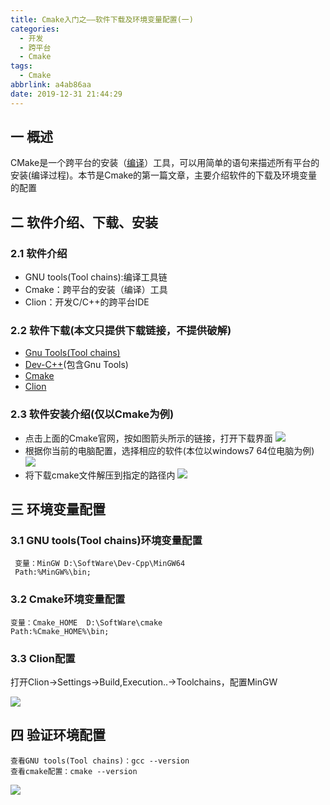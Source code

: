 ```yaml
---
title: Cmake入门之——软件下载及环境变量配置(一)
categories:
  - 开发
  - 跨平台
  - Cmake
tags:
  - Cmake
abbrlink: a4ab86aa
date: 2019-12-31 21:44:29
---
```

## 一 概述

CMake是一个跨平台的安装（[编译](https://baike.baidu.com/item/编译/1258343)）工具，可以用简单的语句来描述所有平台的安装(编译过程)。本节是Cmake的第一篇文章，主要介绍软件的下载及环境变量的配置   

<!--more-->

## 二 软件介绍、下载、安装
### 2.1 软件介绍
* GNU tools(Tool chains):编译工具链
* Cmake：跨平台的安装（编译）工具
* Clion：开发C/C++的跨平台IDE

### 2.2 软件下载(本文只提供下载链接，不提供破解)
* [Gnu Tools(Tool chains)](https://sourceforge.net/projects/cbadvanced/)
* [Dev-C++](https://bloodshed-dev-c.en.softonic.com/)(包含Gnu Tools)
* [Cmake](https://cmake.org/)
* [Clion](http://www.jetbrains.com/clion/)

### 2.3 软件安装介绍(仅以Cmake为例)
* 点击上面的Cmake官网，按如图箭头所示的链接，打开下载界面
![][1]
* 根据你当前的电脑配置，选择相应的软件(本位以windows7 64位电脑为例)
![][2]
* 将下载cmake文件解压到指定的路径内
![][3]


## 三 环境变量配置

### 3.1 GNU tools(Tool chains)环境变量配置

```
 变量：MinGW D:\SoftWare\Dev-Cpp\MinGW64
 Path:%MinGW%\bin;
```

### 3.2 Cmake环境变量配置

```
变量：Cmake_HOME  D:\SoftWare\cmake
Path:%Cmake_HOME%\bin;
```

### 3.3 Clion配置

打开Clion->Settings->Build,Execution..->Toolchains，配置MinGW

![][4]

## 四 验证环境配置

```
查看GNU tools(Tool chains)：gcc --version
查看cmake配置：cmake --version
```

![][5]


[1]:https://cdn.jsdelivr.net/gh/PGzxc/CDN@master/blog-image/cmake-install-download-select.png
[2]:https://cdn.jsdelivr.net/gh/PGzxc/CDN@master/blog-image/cmake-windows-x64-download.png
[3]:https://cdn.jsdelivr.net/gh/PGzxc/CDN@master/blog-image/cmake-upzip-destion-folder.png
[4]:https://cdn.jsdelivr.net/gh/PGzxc/CDN@master/blog-image/cmake-clion-toolschains-setting.png
[5]:https://cdn.jsdelivr.net/gh/PGzxc/CDN@master/blog-image/cmake-environment-config.png